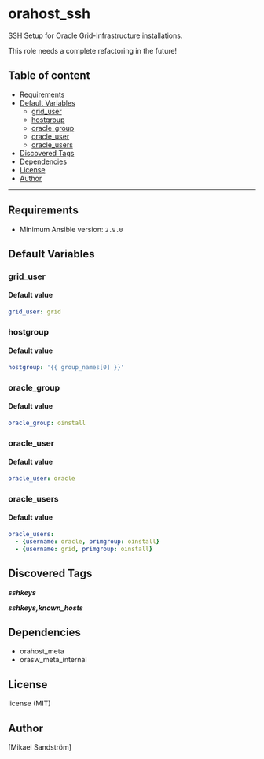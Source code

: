 # orahost_ssh

SSH Setup for Oracle Grid-Infrastructure installations.

This role needs a complete refactoring in the future!

## Table of content

- [Requirements](#requirements)
- [Default Variables](#default-variables)
  - [grid_user](#grid_user)
  - [hostgroup](#hostgroup)
  - [oracle_group](#oracle_group)
  - [oracle_user](#oracle_user)
  - [oracle_users](#oracle_users)
- [Discovered Tags](#discovered-tags)
- [Dependencies](#dependencies)
- [License](#license)
- [Author](#author)

---

## Requirements

- Minimum Ansible version: `2.9.0`


## Default Variables

### grid_user

#### Default value

```YAML
grid_user: grid
```

### hostgroup

#### Default value

```YAML
hostgroup: '{{ group_names[0] }}'
```

### oracle_group

#### Default value

```YAML
oracle_group: oinstall
```

### oracle_user

#### Default value

```YAML
oracle_user: oracle
```

### oracle_users

#### Default value

```YAML
oracle_users:
  - {username: oracle, primgroup: oinstall}
  - {username: grid, primgroup: oinstall}
```

## Discovered Tags

**_sshkeys_**

**_sshkeys,known_hosts_**


## Dependencies

- orahost_meta
- orasw_meta_internal

## License

license (MIT)

## Author

[Mikael Sandström]
